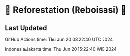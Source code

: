 
# 🌳 Reforestation (Reboisasi) 🌲

## Last Updated

GitHub Actions time: Thu Jun 20 08:22:40 UTC 2024

Indonesia/Jakarta time: Thu Jun 20 15:22:40 WIB 2024
